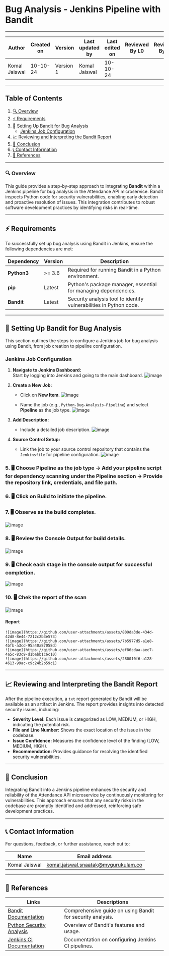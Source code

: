 # Bug Analysis - Jenkins Pipeline with Bandit

---  
| Author          | Created on | Version   | Last updated by | Last edited on | Reviewed By L0 | Reviewed By L1 | Reviewed By L2 |
|-----------------|------------|-----------|-----------------|----------------|----------------|----------------|----------------| 
| Komal Jaiswal   | 10-10-24   | Version 1 | Komal Jaiswal   | 10-10-24       |                |                |                |

---

## Table of Contents
1. [🔍 Overview](#-overview)
2. [⚡ Requirements](#-requirements)
3. [🧰 Setting Up Bandit for Bug Analysis](#-setting-up-bandit-for-bug-analysis)
   - [Jenkins Job Configuration](#jenkins-job-configuration)
4. [📈 Reviewing and Interpreting the Bandit Report](#-reviewing-and-interpreting-the-bandit-report)
5. [📌 Conclusion](#-conclusion)
6. [📞 Contact Information](#-contact-information)
7. [📖 References](#-references)

---

### 🔍 Overview
This guide provides a step-by-step approach to integrating **Bandit** within a Jenkins pipeline for bug analysis in the Attendance API microservice. Bandit inspects Python code for security vulnerabilities, enabling early detection and proactive resolution of issues. This integration contributes to robust software development practices by identifying risks in real-time.

---

## ⚡ Requirements

To successfully set up bug analysis using Bandit in Jenkins, ensure the following dependencies are met:

| Dependency      | Version       | Description                                                             |
|-----------------|---------------|-------------------------------------------------------------------------|
| **Python3**     | >= 3.6        | Required for running Bandit in a Python environment.                    |
| **pip**         | Latest        | Python's package manager, essential for managing dependencies.          |
| **Bandit**      | Latest        | Security analysis tool to identify vulnerabilities in Python code.      |

---

## 🧰 Setting Up Bandit for Bug Analysis

This section outlines the steps to configure a Jenkins job for bug analysis using Bandit, from job creation to pipeline configuration.

### Jenkins Job Configuration

1. **Navigate to Jenkins Dashboard:**  
   Start by logging into Jenkins and going to the main dashboard.
![image](https://github.com/user-attachments/assets/176a2a5f-b171-4fa2-b603-f87b998009da)
   
2. **Create a New Job:**  
   - Click on **New Item**.
![image](https://github.com/user-attachments/assets/96f8b16c-e851-4561-bbd4-a1af20fbf071)

   - Name the job (e.g., `Python-Bug-Analysis-Pipeline`) and select **Pipeline** as the job type.
![image](https://github.com/user-attachments/assets/b84103de-118b-4f19-89c6-ceb32f0b506b)

3. **Add Description:**  
   - Include a detailed job description.
![image](https://github.com/user-attachments/assets/d72262fd-cf4f-482c-b236-7dd26b74d6ca)


4. **Source Control Setup:**  
   - Link the job to your source control repository that contains the `Jenkinsfile` for pipeline configuration.
![image](https://github.com/user-attachments/assets/8fad0210-fe65-4932-bcb9-c638de41755a)

### 5. 🖥️ Choose Pipeline as the job type → Add your pipeline script for dependency scanning under the Pipeline section → Provide the repository link, credentials, and file path.

### 6. 🖥️ Click on **Build** to initiate the pipeline.

### 7. 🖥️ Observe as the build completes.
![image](https://github.com/user-attachments/assets/8975737e-1419-46c7-9d12-3ec2bb0cafa9)

### 8. 🖥️ Review the **Console Output** for build details.
![image](https://github.com/user-attachments/assets/db907520-1973-4556-b91a-e540758bb300)

### 9. 🖥️ Check each stage in the console output for successful completion.

![image](https://github.com/user-attachments/assets/587c1b5e-be4b-4fb5-96bf-199162e36821)

### 10. 🖥️ Chek the report of the scan 
![image](https://github.com/user-attachments/assets/f608d85f-a33a-4829-83f3-a33200191f94)

#### Report
```
![image](https://github.com/user-attachments/assets/809da3de-434d-42d8-8e44-7212c2b3e573)
![image](https://github.com/user-attachments/assets/7b5977d5-a1e8-4bfb-a3cd-95a40a87058d)
![image](https://github.com/user-attachments/assets/ef86cdaa-aec7-4a5c-83c9-d1babb1c6c10)
![image](https://github.com/user-attachments/assets/280010f6-a128-4613-99ac-c9c24b2b59c1)

```


---

## 📈 Reviewing and Interpreting the Bandit Report

After the pipeline execution, a `txt` report generated by Bandit will be available as an artifact in Jenkins. The report provides insights into detected security issues, including:

- **Severity Level:** Each issue is categorized as LOW, MEDIUM, or HIGH, indicating the potential risk.
- **File and Line Number:** Shows the exact location of the issue in the codebase.
- **Issue Confidence:** Measures the confidence level of the finding (LOW, MEDIUM, HIGH).
- **Recommendation:** Provides guidance for resolving the identified security vulnerabilities.

---

## 📌 Conclusion

Integrating Bandit into a Jenkins pipeline enhances the security and reliability of the Attendance API microservice by continuously monitoring for vulnerabilities. This approach ensures that any security risks in the codebase are promptly identified and addressed, reinforcing safe development practices.

---

## 📞 Contact Information

For questions, feedback, or further assistance, reach out to:

| Name          | Email address                        |
|---------------|-------------------------------------|
| Komal Jaiswal | komal.jaiswal.snaatak@mygurukulam.co |

---

## 📖 References

| Links                                                                               | Descriptions                                          |
|-------------------------------------------------------------------------------------|-------------------------------------------------------|
| [Bandit Documentation](https://bandit.readthedocs.io/en/latest/)                    | Comprehensive guide on using Bandit for security analysis. |
| [Python Security Analysis](https://pypi.org/project/bandit/)                        | Overview of Bandit's features and usage.              |
| [Jenkins CI Documentation](https://www.jenkins.io/doc/)                             | Documentation on configuring Jenkins CI pipelines.    |

